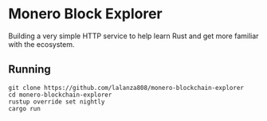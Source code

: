 # Monero Block Explorer

Building a very simple HTTP service to help learn Rust and get more familiar with the ecosystem.

## Running

```
git clone https://github.com/lalanza808/monero-blockchain-explorer
cd monero-blockchain-explorer
rustup override set nightly
cargo run
```
